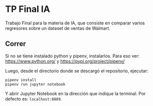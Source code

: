 # TP Final IA

Trabajo Final para la materia de IA, que consiste en comparar varios regresores sobre un dataset de ventas de Walmart.

## Correr

Si no se tiene instalado python y pipenv, instalarlos. Para eso ver: https://www.python.org/ y https://pypi.org/project/pipenv/

Luego, desde el directorio donde se descargó el repositorio, ejecutar:

```
pipenv install
pipenv run jupyter notebook
```

Y abrir Jupyter Notebook en la dirección que indique la terminal. Por defecto es: `localhost:8889`.
